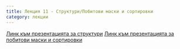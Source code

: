 ```yaml
---
title: Лекция 11 - Структури/Побитови маски и сортировки
category: лекции
---
```


[Линк към презентацията за структури](https://docs.google.com/presentation/d/12bFVXk4zqlFcBafGN_-Aw0wVKnxFrZr9wAQ5xNzKJHg/edit?usp=sharing)
[Линк към презентацията за побитови маски и сортировки](https://docs.google.com/presentation/d/1Ewegu04XNaiLmrG6m_FV0WCfmhWfHt2f6RyeGc0Nhy0/edit?usp=sharing)
